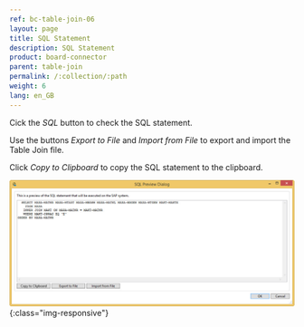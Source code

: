 ```yaml
---
ref: bc-table-join-06
layout: page
title: SQL Statement
description: SQL Statement
product: board-connector
parent: table-join
permalink: /:collection/:path
weight: 6
lang: en_GB
---
```


Cick the *SQL* button to check the SQL statement.  

Use the buttons *Export to File* and *Import from File* to export and import the Table Join file.  

Click *Copy to Clipboard*  to copy the SQL statement to the clipboard. 

![tj-sql-preview](/img/content/tj-sql-preview.jpg){:class="img-responsive"}
